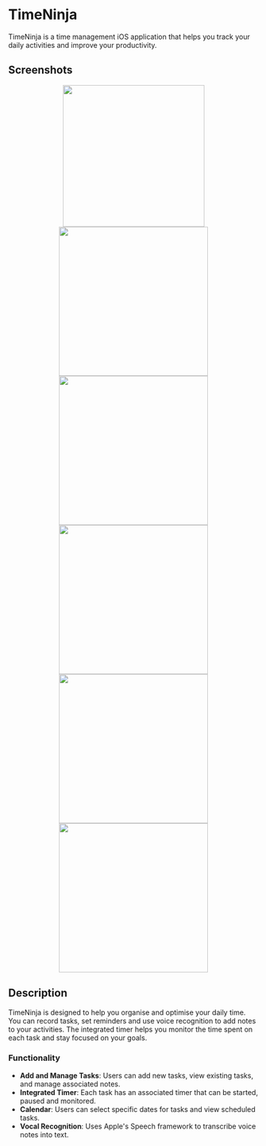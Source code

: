 
# TimeNinja

TimeNinja is a time management iOS application that helps you track your daily activities and improve your productivity.

## Screenshots
<div align="center">
    <img src="https://github.com/FrancescaFerrini/TimeNinja/assets/75753679/30dc5907-cb86-41e8-93e7-83b1bc1a70f3" width="285" />
    <img src="https://github.com/FrancescaFerrini/TimeNinja/assets/75753679/f9255f14-ae38-4427-86df-d2c9b5834ea7" width="300" />
</div>

<div align="center">
 <img src="https://github.com/FrancescaFerrini/TimeNinja/assets/75753679/1d3e6396-2d9e-403c-b4df-8acc4cab1db3" width="300" />
</div>
 
<div align="center">
    <img src="https://github.com/FrancescaFerrini/TimeNinja/assets/75753679/d55cef97-c4fe-42d7-a0e0-3bf73f37454f" width="300" />
    <img src="https://github.com/FrancescaFerrini/TimeNinja/assets/75753679/9e7f8a92-1a54-4641-9f82-aa16e1f2dac9" width="300" />
    <img src="https://github.com/FrancescaFerrini/TimeNinja/assets/75753679/9954bfe6-0a93-48d1-ad73-658807f38f6a" width="300" />
</div>


## Description

TimeNinja is designed to help you organise and optimise your daily time. You can record tasks, set reminders and use voice recognition to add notes to your activities. The integrated timer helps you monitor the time spent on each task and stay focused on your goals.

### Functionality
- **Add and Manage Tasks**: Users can add new tasks, view existing tasks, and manage associated notes.
- **Integrated Timer**: Each task has an associated timer that can be started, paused and monitored.
- **Calendar**: Users can select specific dates for tasks and view scheduled tasks.
- **Vocal Recognition**: Uses Apple's Speech framework to transcribe voice notes into text.
